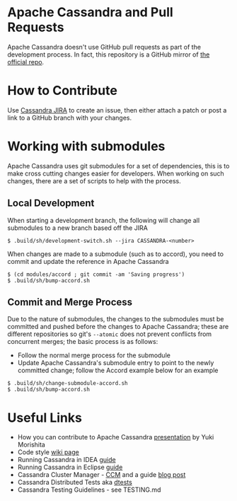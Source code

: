 <!--
#
# Licensed to the Apache Software Foundation (ASF) under one
# or more contributor license agreements.  See the NOTICE file
# distributed with this work for additional information
# regarding copyright ownership.  The ASF licenses this file
# to you under the Apache License, Version 2.0 (the
# "License"); you may not use this file except in compliance
# with the License.  You may obtain a copy of the License at
#
#     http://www.apache.org/licenses/LICENSE-2.0
#
# Unless required by applicable law or agreed to in writing, software
# distributed under the License is distributed on an "AS IS" BASIS,
# WITHOUT WARRANTIES OR CONDITIONS OF ANY KIND, either express or implied.
# See the License for the specific language governing permissions and
# limitations under the License.
#
-->

# Apache Cassandra and Pull Requests

Apache Cassandra doesn't use GitHub pull requests as part of the development process.
In fact, this repository is a GitHub mirror of [the official repo](https://gitbox.apache.org/repos/asf/cassandra.git).

# How to Contribute

Use [Cassandra JIRA](https://issues.apache.org/jira/browse/CASSANDRA/) to create an issue, then either attach a patch or post a link to a GitHub branch with your changes.

# Working with submodules

Apache Cassandra uses git submodules for a set of dependencies, this is to make cross cutting changes easier for developers.  When working on such changes, there are a set of scripts to help with the process.

## Local Development

When starting a development branch, the following will change all submodules to a new branch based off the JIRA

```
$ .build/sh/development-switch.sh --jira CASSANDRA-<number>
```

When changes are made to a submodule (such as to accord), you need to commit and update the reference in Apache Cassandra

```
$ (cd modules/accord ; git commit -am 'Saving progress')
$ .build/sh/bump-accord.sh
```

## Commit and Merge Process

Due to the nature of submodules, the changes to the submodules must be committed and pushed before the changes to Apache Cassandra; these are different repositories so git's `--atomic` does not prevent conflicts from concurrent merges; the basic process is as follows:

* Follow the normal merge process for the submodule
* Update Apache Cassandra's submodule entry to point to the newly committed change; follow the Accord example below for an example

```
$ .build/sh/change-submodule-accord.sh
$ .build/sh/bump-accord.sh
```

# Useful Links

- How you can contribute to Apache Cassandra [presentation](http://www.slideshare.net/yukim/cassandrasummit2013) by Yuki Morishita
- Code style [wiki page](https://cwiki.apache.org/confluence/display/CASSANDRA2/CodeStyle)
- Running Cassandra in IDEA [guide](https://cwiki.apache.org/confluence/display/CASSANDRA2/RunningCassandraInIDEA)
- Running Cassandra in Eclipse [guide](https://cwiki.apache.org/confluence/display/CASSANDRA2/RunningCassandraInEclipse)
- Cassandra Cluster Manager - [CCM](https://github.com/pcmanus/ccm) and a guide [blog post](http://www.datastax.com/dev/blog/ccm-a-development-tool-for-creating-local-cassandra-clusters)
- Cassandra Distributed Tests aka [dtests](https://github.com/apache/cassandra-dtest)
- Cassandra Testing Guidelines - see TESTING.md
